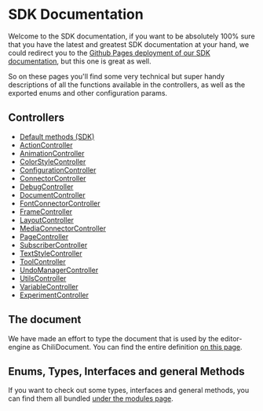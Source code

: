 # SDK Documentation

Welcome to the SDK documentation, if you want to be absolutely 100% sure that you have the latest and greatest SDK documentation at your hand, we could redirect you to the [Github Pages deployment of our SDK documentation](https://chili-publish.github.io/editor-sdk/index.html), but this one is great as well.

So on these pages you'll find some very technical but super handy descriptions of all the functions available in the controllers, as well as the exported enums and other configuration params.

## Controllers

-   [Default methods (SDK)](classes/index.SDK.html)
-   [ActionController](classes/src_controllers_ActionController.ActionController.html)
-   [AnimationController](classes/src_controllers_AnimationController.AnimationController.html)
-   [ColorStyleController](classes/src_controllers_ColorStyleController.ColorStyleController.html)
-   [ConfigurationController](classes/src_controllers_ConfigurationController.ConfigurationController.html)
-   [ConnectorController](classes/src_controllers_ConnectorController.ConnectorController.html)
-   [DebugController](classes/src_controllers_DebugController.DebugController.html)
-   [DocumentController](classes/src_controllers_DocumentController.DocumentController.html)
-   [FontConnectorController](classes/src_controllers_FontConnectorController.FontConnectorController.html)
-   [FrameController](classes/src_controllers_FrameController.FrameController.html)
-   [LayoutController](classes/src_controllers_LayoutController.LayoutController.html)
-   [MediaConnectorController](classes/src_controllers_MediaConnectorController.MediaConnectorController.html)
-   [PageController](classes/src_controllers_PageController.PageController.html)
-   [SubscriberController](classes/src_controllers_SubscriberController.SubscriberController.html)
-   [TextStyleController](classes/src_controllers_TextStyleController.TextStyleController.html)
-   [ToolController](classes/src_controllers_ToolController.ToolController.html)
-   [UndoManagerController](classes/src_controllers_UndoManagerController.UndoManagerController.html)
-   [UtilsController](classes/src_controllers_UtilsController.UtilsController.html)
-   [VariableController](classes/src_controllers_VariableController.VariableController.html)
-   [ExperimentController](classes/src_controllers_ExperimentController.ExperimentController.html)

## The document

We have made an effort to type the document that is used by the editor-engine as ChiliDocument.
You can find the entire definition [on this page](interfaces/types_DocumentTypes.ChiliDocument.html).

## Enums, Types, Interfaces and general Methods

If you want to check out some types, interfaces and general methods, you can find them all bundled [under the modules page](modules).
